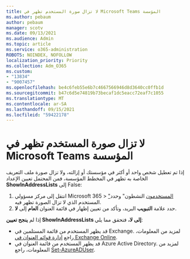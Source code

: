 ```yaml
---
title: لا تزال صورة المستخدم تظهر في Microsoft Teams المؤسسة
ms.author: pebaum
author: pebaum
manager: scotv
ms.date: 09/13/2021
ms.audience: Admin
ms.topic: article
ms.service: o365-administration
ROBOTS: NOINDEX, NOFOLLOW
localization_priority: Priority
ms.collection: Adm_O365
ms.custom:
- "13834"
- "9007457"
ms.openlocfilehash: be4c6feb55e6b7c4667566946d8d3640cc0ffb1d
ms.sourcegitcommit: b47c6d5e74819b73becaf1dc5eacc72eaf7c1055
ms.translationtype: MT
ms.contentlocale: ar-SA
ms.lasthandoff: 09/15/2021
ms.locfileid: "59422178"
---
```

# <a name="user-picture-still-appears-in-the-microsoft-teams-organization-chart"></a>لا تزال صورة المستخدم تظهر في Microsoft Teams المؤسسة

إذا تم تعطيل شخص واحد أو أكثر في مؤسستك أو إزالته، ولا تزال صورة ملف التعريف الخاصة به تظهر في المخطط المؤسسة، فمن المحتمل تعيين الإعداد **ShowInAddressLists** إلى False: 

1. انتقل إلى مركز مسؤولي Microsoft 365 > ["المستخدمون](https://admin.microsoft.com/Adminportal/Home?source=applauncher#/users) النشطون" وحدد المستخدم الذي لا تزال الصورة تظهر فيه. 
1. حدد علامة **التبويب** البريد، وتأكد من تعيين إظهار في قائمة العنوان **العام** إلى **لا**.

إذا لم **ينجح تعيين ShowInAddressLists إلى** **لا،** فتحقق مما يلي: 

- قد يظهر المستخدم من قائمة المستلمين في Exchange. لمزيد من المعلومات، راجع [إدارة قوائم العنوان في Exchange Online](https://docs.microsoft.com/exchange/address-books/address-lists/manage-address-lists#use-the-eac-to-hide-recipients-from-address-lists). 
- قد يظهر المستخدم من قائمة العنوان في Azure Active Directory. لمزيد من المعلومات، راجع [Set-AzureADUser](https://docs.microsoft.com/powershell/module/azuread/set-azureaduser?view=azureadps-2.0). 